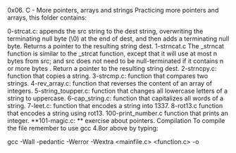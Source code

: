 0x06. C - More pointers, arrays and strings
Practicing more pointers and arrays, this folder contains:

0-strcat.c: appends the src string to the dest string, overwriting the terminating null byte (\0) at the end of dest, and then adds a terminating null byte. Returns a pointer to the resulting string dest.
1-strncat.c The _strncat function is similar to the _strcat function, except that it will use at most n bytes from src; and src does not need to be null-terminated if it contains n or more bytes . Return a pointer to the resulting string dest.
2-strncpy.c: function that copies a string.
3-strcmp.c: function that compares two strings.
4-rev_array.c: function that reverses the content of an array of integers.
5-string_toupper.c: function that changes all lowercase letters of a string to uppercase.
6-cap_string.c: function that capitalizes all words of a string.
7-leet.c: function that encodes a string into 1337.
8-rot13.c function that encodes a string using rot13.
100-print_number.c function that prints an integer.
**101-magic.c: ** exercise about pointers.
Compilation
To compile the file remember to use gcc 4.8or above by typing:

gcc -Wall -pedantic -Werror -Wextra <mainfile.c> <function.c> -o <executable file>

